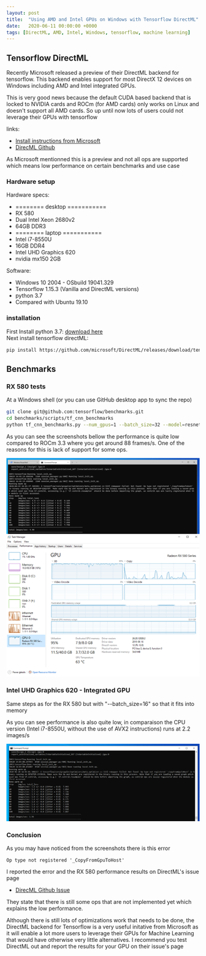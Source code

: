 ```yaml
---
layout: post
title:  "Using AMD and Intel GPUs on Windows with Tensorflow DirectML"
date:   2020-06-11 00:00:00 +0000
tags: [DirectML, AMD, Intel, Windows, tensorflow, machine learning]
---
```


## Tensorflow DirectML

Recently Microsoft released a preview of their DirectML backend for tensorflow.
This backend enables support for most DirectX 12 devices on Windows including AMD and Intel integrated GPUs.

This is very good news because the default CUDA based backend that is locked to NVIDIA cards and ROCm (for AMD cards) only works on Linux and doesn't support all AMD cards. So up until now lots of users could not leverage their GPUs with tensorflow

links:
*   [Install instructions from Microsoft](https://docs.microsoft.com/en-us/windows/win32/direct3d12/gpu-tensorflow-windows)
*   [DirecML Github](https://github.com/microsoft/DirectML)


As Microsoft mentionned this is a preview and not all ops are supported which means low performance on certain benchmarks and use case




### Hardware setup

Hardware specs:
* ======== desktop ===========
*   RX 580
*   Dual Intel Xeon 2680v2
*   64GB DDR3
* ======== laptop ===========
* Intel i7-8550U
* 16GB DDR4
* Intel UHD Graphics 620
* nvidia mx150 2GB

Software:
*   Windows 10 2004 - OSbuild 19041.329
*   Tensorflow 1.15.3 (Vanilla and DirectML versions)
*   python 3.7
*   Compared with Ubuntu 19.10

### installation

First Install python 3.7: [download here ](https://www.python.org/downloads/)
<br>
Next install tensorflow directML:
```bash
pip install https://github.com/microsoft/DirectML/releases/download/tensorflow-directml-1.15.3.dev200615/tensorflow_directml-1.15.3.dev200615-cp36-cp36m-win_amd64.whl
```


## Benchmarks

### RX 580 tests
At a Windows shell (or you can use GitHub desktop app to sync the repo)
```bash
git clone git@github.com:tensorflow/benchmarks.git
cd benchmarks/scripts/tf_cnn_benchmarks
python tf_cnn_benchmarks.py --num_gpus=1 --batch_size=32 --model=resnet50 --variable_update=parameter_server
```

As you can see the screenshots bellow the performance is quite low compared to ROCm 3.3 where you get around 88 frames/s.
One of the reasons for this is lack of support for some ops.

![rx 580 benchmark](/assets/directml/rx580-benchmark.png) <br>
![rx 580 usage](/assets/directml/rx580-benchmark-usage.png) <br>


### Intel UHD Graphics 620 - Integrated GPU
Same steps as for the RX 580 but with "--batch_size=16" so that it fits into memory

As you can see performance is also quite low, in comparaison the CPU version (Intel i7-8550U, without the use of AVX2 instructions) runs at 2.2 images/s

![intel 620 gpu benchmark](/assets/directml/intel620gpu.png) <br>


### Conclusion
As you may have noticed from the screenshots there is this error
```
Op type not registered '_CopyFromGpuToHost'
```

I reported the error and the RX 580 performance results on DirectML's issue page
*   [DirecML Github Issue](https://github.com/microsoft/DirectML/issues/21)

They state that there is still some ops that are not implemented yet which explains the low performance.

Although there is still lots of optimizations work that needs to be done, the DirectML backend for Tensorflow is a very useful initative from Microsoft as it will enable a lot more users to leverage their GPUs for Machine Learning that would have otherwise very little alternatives. I recommend you test DirectML out and report the results for your GPU on their issue's page